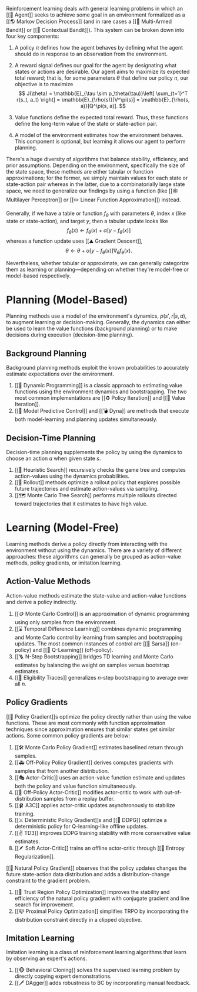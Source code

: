 Reinforcement learning deals with general learning problems in which an [[🧸 Agent]] seeks to achieve some goal in an environment formalized as a [[🌎 Markov Decision Process]] (and in rare cases a [[🎰 Multi-Armed Bandit]] or [[📖 Contextual Bandit]]). This system can be broken down into four key components:
1. A policy $\pi$ defines how the agent behaves by defining what the agent should do in response to an observation from the environment.
2. A reward signal defines our goal for the agent by designating what states or actions are desirable. Our agent aims to maximize its expected total reward; that is, for some parameters $\theta$ that define our policy $\pi$, our objective is to maximize 
$$
J(\theta) = \mathbb{E}_{\tau \sim p_\theta(\tau)}\left[ \sum_{t=1}^T r(s_t, a_t) \right] = \mathbb{E}_{\rho(s)}[V^\pi(s)] = \mathbb{E}_{\rho(s, a)}[Q^\pi(s, a)].
$$

3. Value functions define the expected total reward. Thus, these functions define the long-term value of the state or state-action pair.
4. A model of the environment estimates how the environment behaves. This component is optional, but learning it allows our agent to perform planning.

There's a huge diversity of algorithms that balance stability, efficiency, and prior assumptions. Depending on the environment, specifically the size of the state space, these methods are either tabular or function approximations; for the former, we simply maintain values for each state or state-action pair whereas in the latter, due to a combinatorially large state space, we need to generalize our findings by using a function (like [[🕸️ Multilayer Perceptron]] or [[✏️ Linear Function Approximation]]) instead.

Generally, if we have a table or function $f_\theta$ with parameters $\theta$, index $x$ (like state or state-action), and target $y$, then a tabular update looks like 
$$
f_\theta(x) \leftarrow f_\theta(x) + \alpha[y - f_\theta(x)]
$$
 whereas a function update uses [[⛰️ Gradient Descent]], 
$$
\theta \leftarrow \theta + \alpha[y - f_\theta(x)]\nabla_\theta f_\theta(x).
$$


Nevertheless, whether tabular or approximate, we can generally categorize them as learning or planning—depending on whether they're model-free or model-based respectively.

# Planning (Model-Based)
Planning methods use a model of the environment's dynamics, $p(s', r \vert s, a)$, to augment learning or decision-making. Generally, the dynamics can either be used to learn the value functions (background planning) or to make decisions during execution (decision-time planning).

## Background Planning
Background planning methods exploit the known probabilities to accurately estimate expectations over the environment.
1. [[🧨 Dynamic Programming]] is a classic approach to estimating value functions using the environment dynamics and bootstrapping. The two most common implementations are [[♻️ Policy Iteration]] and [[💎 Value Iteration]].
2. [[🔮 Model Predictive Control]] and [[💣 Dyna]] are methods that execute both model-learning and planning updates simultaneously.

## Decision-Time Planning
Decision-time planning supplements the policy by using the dynamics to choose an action $a$ when given state $s$.
1. [[🌲 Heuristic Search]] recursively checks the game tree and computes action-values using the dynamics probabilities.
2. [[🎳 Rollout]] methods optimize a rollout policy that explores possible future trajectories and estimate action-values via sampling.
3. [[🗺️ Monte Carlo Tree Search]] performs multiple rollouts directed toward trajectories that it estimates to have high value.

# Learning (Model-Free)
Learning methods derive a policy directly from interacting with the environment without using the dynamics. There are a variety of different approaches: these algorithms can generally be grouped as action-value methods, policy gradients, or imitation learning.

## Action-Value Methods
Action-value methods estimate the state-value and action-value functions and derive a policy indirectly.
1. [[🪙 Monte Carlo Control]] is an approximation of dynamic programming using only samples from the environment.
2. [[⌛️ Temporal Difference Learning]] combines dynamic programming and Monte Carlo control by learning from samples and bootstrapping updates. The most common instances of control are [[🧭 Sarsa]] (on-policy) and [[🚀 Q-Learning]] (off-policy).
3. [[🪜 N-Step Bootstrapping]] bridges TD learning and Monte Carlo estimates by balancing the weight on samples versus bootstrap estimates.
4. [[🎫 Eligibility Traces]] generalizes $n$-step bootstrapping to average over all $n$.

## Policy Gradients
[[🚓 Policy Gradient]]s optimize the policy directly rather than using the value functions. These are most commonly with function approximation techniques since approximation ensures that similar states get similar actions. Some common policy gradients are below:
1. [[🛠️ Monte Carlo Policy Gradient]] estimates baselined return through samples.
2. [[🚑 Off-Policy Policy Gradient]] derives computes gradients with samples that from another distribution.
3. [[🎭 Actor-Critic]] uses an action-value function estimate and updates both the policy and value function simultaneously.
4. [[🎩 Off-Policy Actor-Critic]] modifies actor-critic to work with out-of-distribution samples from a replay buffer.
5. [[🩰 A3C]] applies actor-critic updates asynchronously to stabilize training.
6. [[⚔️ Deterministic Policy Gradient]]s and [[🧨 DDPG]] optimize a deterministic policy for Q-learning-like offline updates.
7. [[✌️ TD3]] improves DDPG training stability with more conservative value estimates.
8. [[🪶 Soft Actor-Critic]] trains an offline actor-critic through [[🎲 Entropy Regularization]].

[[🚜 Natural Policy Gradient]] observes that the policy updates changes the future state-action data distribution and adds a distribution-change constraint to the gradient problem. 
1. [[🏦 Trust Region Policy Optimization]] improves the stability and efficiency of the natural policy gradient with conjugate gradient and line search for improvement.
2. [[📪 Proximal Policy Optimization]] simplifies TRPO by incorporating the distribution constraint directly in a clipped objective.

## Imitation Learning
Imitation learning is a class of reinforcement learning algorithms that learn by observing an expert's actions.
1. [[🐵 Behavioral Cloning]] solves the supervised learning problem by directly copying expert demonstrations.
2. [[🗡️ DAgger]] adds robustness to BC by incorporating manual feedback.